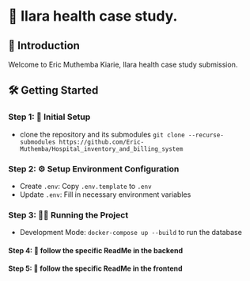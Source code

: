 # 🚀 Ilara health case study.

## 🌟 Introduction
Welcome to Eric Muthemba Kiarie, Ilara health case study submission.

## 🛠️ Getting Started

### Step 1: 🚀 Initial Setup
- clone the repository and its submodules `git clone --recurse-submodules https://github.com/Eric-Muthemba/Hospital_inventory_and_billing_system`

### Step 2: ⚙️ Setup Environment Configuration

- Create `.env`: Copy `.env.template` to `.env`
- Update `.env`: Fill in necessary environment variables

### Step 3: 🏃‍♂️ Running the Project

- Development Mode: `docker-compose up --build` to run the database

#### Step 4: 🏃 follow the specific ReadMe in the  backend
#### Step 5: 🏃 follow the specific ReadMe in the  frontend



